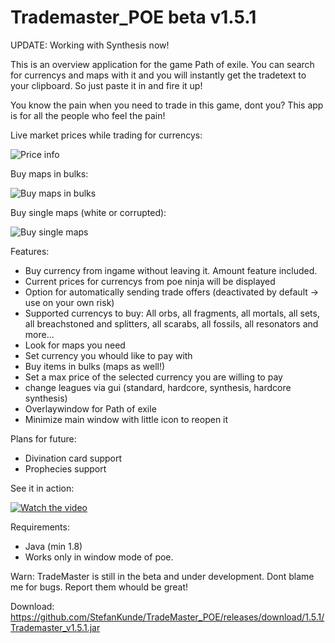 # Trademaster_POE beta v1.5.1

UPDATE:
Working with Synthesis now!

This is an overview application for the game Path of exile.
You can search for currencys and maps with it and you will instantly get the tradetext to your clipboard.
So just paste it in and fire it up!

You know the pain when you need to trade in this game, dont you?
This app is for all the people who feel the pain!



Live market prices while trading for currencys:

![Price info](https://i.imgur.com/teQ3lG8.jpg)

Buy maps in bulks:

![Buy maps in bulks](https://i.imgur.com/TDVu8iB.jpg)

Buy single maps (white or corrupted):

![Buy single maps](https://i.imgur.com/f6pb41H.jpg)


Features:
+ Buy currency from ingame without leaving it. Amount feature included.
+ Current prices for currencys from poe ninja will be displayed
+ Option for automatically sending trade offers (deactivated by default -> use on your own risk)
+ Supported currencys to buy: All orbs, all fragments, all mortals, all sets, all breachstoned and splitters, all scarabs, all fossils,   all resonators and more...
+ Look for maps you need
+ Set currency you whould like to pay with
+ Buy items in bulks (maps as well!)
+ Set a max price of the selected currency you are willing to pay
+ change leagues via gui (standard, hardcore, synthesis, hardcore synthesis)
+ Overlaywindow for Path of exile
+ Minimize main window with little icon to reopen it


Plans for future:
- Divination card support
- Prophecies support

See it in action:

[![Watch the video](https://i.imgur.com/MFv8uM6.jpg)](https://youtu.be/Kjw1hk6pU_M)



Requirements:
- Java (min 1.8)
- Works only in window mode of poe.

Warn:
TradeMaster is still in the beta and under development.
Dont blame me for bugs. Report them whould be great!


Download:
https://github.com/StefanKunde/TradeMaster_POE/releases/download/1.5.1/Trademaster_v1.5.1.jar
